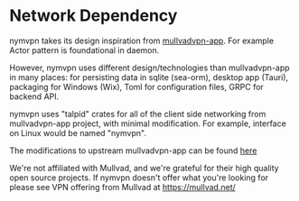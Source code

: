 # Network Dependency

nymvpn takes its design inspiration from [mullvadvpn-app](https://github.com/mullvad/mullvadvpn-app).
For example Actor pattern is foundational in daemon.

However, nymvpn uses different design/technologies than mullvadvpn-app in many places: for persisting data in sqlite (sea-orm), desktop app (Tauri), packaging for Windows (Wix), Toml for configuration files, GRPC for backend API.

nymvpn uses "talpid" crates for all of the client side networking from mullvadvpn-app project, with minimal modification. For example, interface on Linux would be named "nymvpn".

The modifications to upstream mullvadvpn-app can be found [here](https://github.com/upvpn/mullvadvpn-app)

We're not affiliated with Mullvad, and we're grateful for their high quality open source projects. If nymvpn doesn't offer what you're looking for please see VPN offering from Mullvad at https://mullvad.net/
